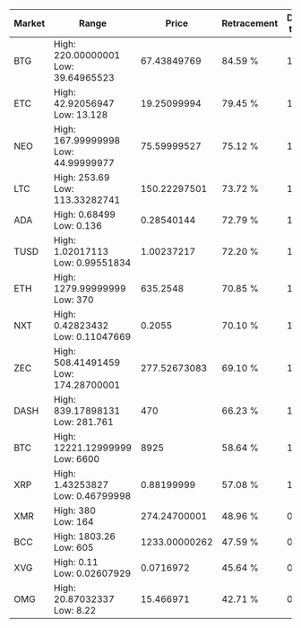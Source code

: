 | Market | Range | Price| Retracement | Doubles to 50% |
| --- | --- | --- | --- | --- |
| BTG | High: 220.00000001<br />Low: 39.64965523 | 67.43849769 | 84.59 % | 1.93 |
| ETC | High: 42.92056947<br />Low: 13.128 | 19.25099994 | 79.45 % | 1.46 |
| NEO | High: 167.99999998<br />Low: 44.99999977 | 75.59999527 | 75.12 % | 1.41 |
| LTC | High: 253.69<br />Low: 113.33282741 | 150.22297501 | 73.72 % | 1.22 |
| ADA | High: 0.68499<br />Low: 0.136 | 0.28540144 | 72.79 % | 1.44 |
| TUSD | High: 1.02017113<br />Low: 0.99551834 | 1.00237217 | 72.20 % | 1.01 |
| ETH | High: 1279.99999999<br />Low: 370 | 635.2548 | 70.85 % | 1.30 |
| NXT | High: 0.42823432<br />Low: 0.11047669 | 0.2055 | 70.10 % | 1.31 |
| ZEC | High: 508.41491459<br />Low: 174.28700001 | 277.52673083 | 69.10 % | 1.23 |
| DASH | High: 839.17898131<br />Low: 281.761 | 470 | 66.23 % | 1.19 |
| BTC | High: 12221.12999999<br />Low: 6600 | 8925 | 58.64 % | 1.05 |
| XRP | High: 1.43253827<br />Low: 0.46799998 | 0.88199999 | 57.08 % | 1.08 |
| XMR | High: 380<br />Low: 164 | 274.24700001 | 48.96 % | 0.00 |
| BCC | High: 1803.26<br />Low: 605 | 1233.00000262 | 47.59 % | 0.00 |
| XVG | High: 0.11<br />Low: 0.02607929 | 0.0716972 | 45.64 % | 0.00 |
| OMG | High: 20.87032337<br />Low: 8.22 | 15.466971 | 42.71 % | 0.00 |
